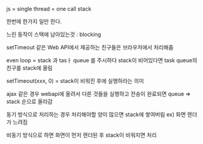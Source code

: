 js  = single thread = one call stack 

한번에 한가지 일만 한다.

느린 동작이 스택에 남아있는것 : blocking

setTimeout 같은 Web API에서 제공하는 친구들은 브라우저에서 처리해줌

even loop = stack 과 tasㅏ queue 를 주시하다 stack이 비어있다면 task queue의 친구를 stack에 올림

setTimeout(xxx, 0) = stack이 비워진 후에 실행하라는 의미

ajax 같은 경우 webapi에 올려서 다른 것들을 실행하고 전송이 완료되면 queue ⇒ stack 순으로 올라감

동기 방식으로 처리하는 경우 처리해야할 양이 많으면 stack에 쌓여버림 ex) 화면 렌더가 느려짐

비동기 방식으로 하면 화면이 먼저 렌더된 후 stack이 비워지면 처리